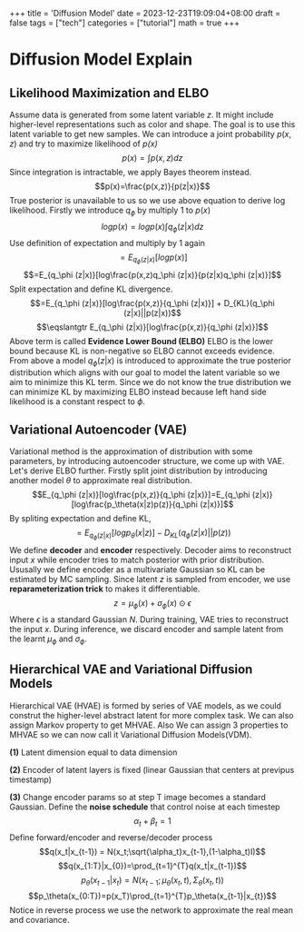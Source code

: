 +++
title = 'Diffusion Model'
date = 2023-12-23T19:09:04+08:00
draft = false
tags = ["tech"]
categories = ["tutorial"]
math = true
+++
# Diffusion Model Explain
## Likelihood Maximization and ELBO
Assume data is generated from some latent variable $z$. It might include higher-level representations such as color and shape. The goal is to use this latent variable to get new samples. We can introduce a joint probability $p(x,z)$ and try to maximize likelihood of *p(x)* 
$$p(x)=\int p(x,z)dz$$
Since integration is intractable, we apply Bayes theorem instead.
$$p(x)=\frac{p(x,z)}{p(z|x)}$$
True posterior is unavailable to us so we use above equation to derive log likelihood. Firstly we introduce $q_\phi$ by multiply 1 to $p(x)$
$$log p(x)=log p(x)\int q_\phi (z|x)dz $$
Use definition of expectation and multiply by 1 again
$$=E_{q_\phi (z|x)}[log p(x)]$$
$$=E_{q_\phi (z|x)}[log\frac{p(x,z)q_\phi (z|x)}{p(z|x)q_\phi (z|x)}]$$
Split expectation and define KL divergence.
$$=E_{q_\phi (z|x)}[log\frac{p(x,z)}{q_\phi (z|x)}] + D_{KL}(q_\phi (z|x)||p(z|x))$$
$$\eqslantgtr E_{q_\phi (z|x)}[log\frac{p(x,z)}{q_\phi (z|x)}]$$
Above term is called **Evidence Lower Bound (ELBO)** ELBO is the lower bound because KL is non-negative so ELBO cannot exceeds evidence. From above a model $q_\phi (z|x)$ is introduced to approximate the true posterior distribution which aligns with our goal to model the latent variable so we aim to minimize this KL term. Since we do not know the true distribution we can minimize KL by maximizing ELBO instead because left hand side likelihood is a constant respect to $\phi$.
## Variational Autoencoder (VAE)
Variational method is the approximation of distribution with some parameters, by introducing autoencoder structure, we come up with VAE. Let's derive ELBO further. Firstly split joint distribution by introducing another model $\theta$ to approximate real distribution.
$$E_{q_\phi (z|x)}[log\frac{p(x,z)}{q_\phi (z|x)}]=E_{q_\phi (z|x)}[log\frac{p_\theta(x|z)p(z)}{q_\phi (z|x)}]$$
By spliting expectation and define KL,
$$=E_{q_\phi (z|x)}[logp_\theta(x|z)]-D_{KL}(q_\phi (z|x)||p(z))$$
We define **decoder** and **encoder** respectively. Decoder aims to reconstruct input $x$ while encoder tries to match posterior with prior distribution. Ususally we define encoder as a multivariate Gaussian so KL can be estimated by MC sampling. Since latent $z$ is sampled from encoder, we use **reparameterization trick** to makes it differentiable.
$$z=\mu_\phi(x)+\sigma_\phi(x)\odot\epsilon$$
Where $\epsilon$ is a standard Gaussian $N$. During training, VAE tries to reconstruct the input $x$. During inference, we discard encoder and sample latent from the learnt $\mu_\phi$ and $\sigma_\phi$.
## Hierarchical VAE and Variational Diffusion Models
Hierarchical VAE (HVAE) is formed by series of VAE models, as we could construt the higher-level abstract latent for more complex task. We can also assign Markov property to get MHVAE. Also We can assign 3 properties to MHVAE so we can now call it Variational Diffusion Models(VDM). 

**(1)** Latent dimension equal to data dimension

**(2)** Encoder of latent layers is fixed (linear Gaussian that centers at previpus timestamp)

**(3)** Change encoder params so at step T image becomes a standard Gaussian.
Define the **noise schedule** that control noise at each timestep
$$\alpha_t+\beta_t=1$$
Define forward/encoder and reverse/decoder process
$$q(x_t|x_{t-1}) = N(x_t;\sqrt{\alpha_t}x_{t-1},(1-\alpha_t)I)$$
$$q(x_{1:T}|x_{0})=\prod_{t=1}^{T}q(x_t|x_{t-1})$$
$$p_\theta(x_{t-1}|x_{t}) = N(x_{t-1};\mu_\theta(x_t,t),\Sigma_\theta(x_t,t))$$
$$p_\theta(x_{0:T})=p(x_T)\prod_{t=1}^{T}p_\theta(x_{t-1}|x_{t})$$
Notice in reverse process we use the network to approximate the real mean and covariance.